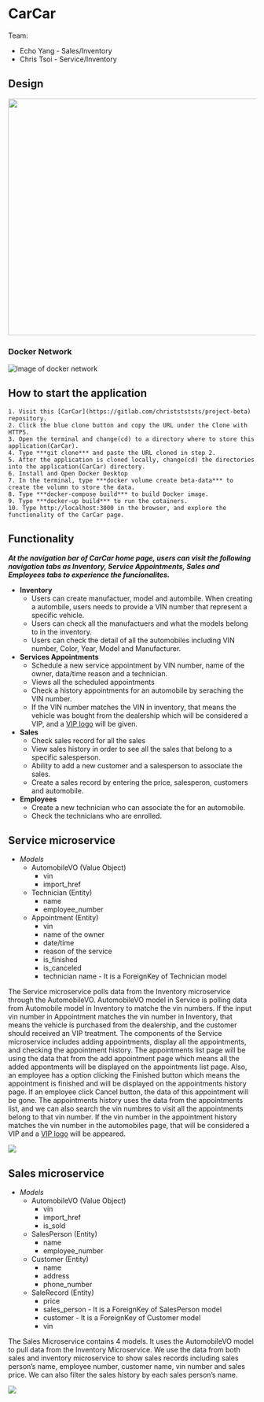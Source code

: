 # **CarCar**

Team:

* Echo Yang - Sales/Inventory
* Chris Tsoi - Service/Inventory

## **Design**
<img src="/images/design.png"  width="926" height="481">

### Docker Network 
![Image of docker network](/images/dockerNetwork.png "Docker network")

## **How to start the application**

    1. Visit this [CarCar](https://gitlab.com/christstststs/project-beta) repository.
    2. Click the blue clone button and copy the URL under the Clone with HTTPS.
    3. Open the terminal and change(cd) to a directory where to store this application(CarCar).
    4. Type ***git clone*** and paste the URL cloned in step 2.
    5. After the application is cloned locally, change(cd) the directories into the application(CarCar) directory.
    6. Install and Open Docker Desktop
    7. In the terminal, type ***docker volume create beta-data*** to create the volumn to store the data.
    8. Type ***docker-compose build*** to build Docker image.
    9. Type ***docker-up build*** to run the cotainers.
    10. Type http://localhost:3000 in the browser, and explore the functionality of the CarCar page.

## **Functionality**
***At the navigation bar of CarCar home page, users can visit the following navigation tabs as Inventory, Service Appointments, Sales and Employees tabs to experience the funcionalites.***
  
- **Inventory** 
  - Users can create manufactuer, model and autombile. When creating a autombile, users needs to provide a VIN number that represent a specific vehicle.
  - Users can check all the manufactuers and what the models belong to in the inventory. 
  - Users can check the detail of all the automobiles including VIN number, Color, Year, Model and Manufacturer.
- **Services Appointments**
  - Schedule a new service appointment by VIN number, name of the owner, data/time reason and a technician.
  - Views all the scheduled appointments
  - Check a history appointments for an automobile by seraching the VIN number.
  - If the VIN number matches the VIN in inventory, that means the vehicle was bought from the dealership which will be considered a VIP, and a [VIP logo](/images/vip.png "Design") will be given.
- **Sales**
  - Check sales record for all the sales
  - View sales history in order to see all the sales that belong to a specific salesperson.
  - Ability to add a new customer and a salesperson to associate the sales.
  - Create a sales record by entering the price, salesperon, customers and automobile.
- **Employees**
  - Create a new technician who can associate the for an automobile.
  - Check the technicians who are enrolled.

## **Service microservice**
- *Models*
    - AutomobileVO (Value Object)
      - vin 
      - import_href
    - Technician (Entity)
      - name
      - employee_number
    - Appointment (Entity)
      - vin 
      - name of the owner
      - date/time
      - reason of the service
      - is_finished
      - is_canceled
      - technician name - It is a ForeignKey of Technician model
  
The Service microservice polls data from the Inventory microservice through the AutomobileVO. AutomobileVO model in Service is polling data from Automobile model in Inventory to matche the vin numbers. If the input vin number in Appointment matches the vin number in Inventory, that means the vehicle is purchased from the dealership, and the customer should received an VIP treatment.
The components of the Service microservice includes adding appointments, display all the appointments, and checking the appointment history. The appointments list page will be using the data that from the add appointment page which means all the added appontments will be displayed on the appointments list page. Also, an employee has a option clicking the Finished button which means the appointment is finished and will be displayed on the appointments history page. If an employee click Cancel button, the data of this appointment will be gone.
The appointments history uses the data from the appointments list, and we can also search the vin numbres to visit all the appointments belong to that vin number. If the vin number in the appointment history matches the vin number in the automobiles page, that will be considered a VIP and a [VIP logo](/images/vip.png "Design") will be appeared.

![](/images/Service.png)



## **Sales microservice**
- *Models*
    - AutomobileVO (Value Object)
      - vin 
      - import_href
      - is_sold
    - SalesPerson (Entity)
      - name
      - employee_number
    - Customer (Entity)
      - name 
      - address
      - phone_number
    - SaleRecord (Entity)
      - price
      - sales_person - It is a ForeignKey of SalesPerson model
      - customer - It is a ForeignKey of Customer model
      - vin

The Sales Microservice contains 4 models. It uses the AutomobileVO model to pull data from the Inventory Microservice. 
We use the data from both sales and inventory microservice to show sales records including sales person’s name, employee number, customer name, vin number and sales price. We can also filter the sales history by each sales person’s name.

![](/images/Sales.png)

